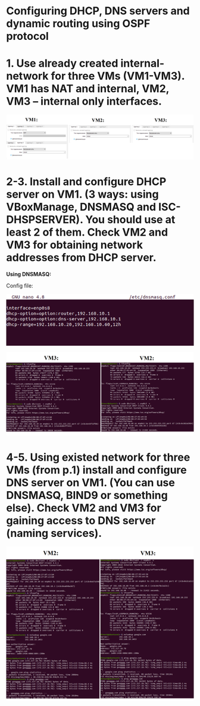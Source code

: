 # Configuring DHCP, DNS servers and dynamic routing using OSPF protocol

# 1. Use already created internal-network for three VMs (VM1-VM3). VM1 has NAT and internal, VM2, VM3 – internal only interfaces.
<p><img src="screenshots/1.png"/></p>

# 2-3. Install and configure DHCP server on VM1. (3 ways: using VBoxManage, DNSMASQ and ISC-DHSPSERVER). You should use at least 2 of them. Check VM2 and VM3 for obtaining network addresses from DHCP server.
**Using DNSMASQ:**

Config file:
<p><img src="screenshots/2.png"/></p>
<p><img src="screenshots/3.png"/></p>

# 4-5. Using existed network for three VMs (from p.1) install and configure DNS server on VM1. (You can use DNSMASQ, BIND9 or something else). Check VM2 and VM3 for gaining access to DNS server (naming services).
<p><img src="screenshots/4.png"/></p>
